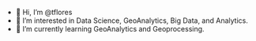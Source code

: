 - 👋 Hi, I’m @tflores
- 👀 I’m interested in Data Science, GeoAnalytics, Big Data, and Analytics.
- 🌱 I’m currently learning GeoAnalytics and Geoprocessing.

<!---
tflores/tflores is a ✨ special ✨ repository because its `README.md` (this file) appears on your GitHub profile.
You can click the Preview link to take a look at your changes.
--->
